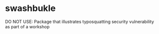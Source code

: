 # swashbukle
DO NOT USE: Package that illustrates typosquatting security vulnerability as part of a workshop
